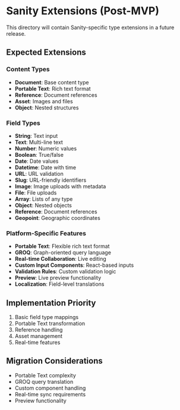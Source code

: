 # Sanity Extensions (Post-MVP)

This directory will contain Sanity-specific type extensions in a future release.

## Expected Extensions

### Content Types
- **Document**: Base content type
- **Portable Text**: Rich text format
- **Reference**: Document references
- **Asset**: Images and files
- **Object**: Nested structures

### Field Types
- **String**: Text input
- **Text**: Multi-line text
- **Number**: Numeric values
- **Boolean**: True/false
- **Date**: Date values
- **Datetime**: Date with time
- **URL**: URL validation
- **Slug**: URL-friendly identifiers
- **Image**: Image uploads with metadata
- **File**: File uploads
- **Array**: Lists of any type
- **Object**: Nested objects
- **Reference**: Document references
- **Geopoint**: Geographic coordinates

### Platform-Specific Features
- **Portable Text**: Flexible rich text format
- **GROQ**: Graph-oriented query language
- **Real-time Collaboration**: Live editing
- **Custom Input Components**: React-based inputs
- **Validation Rules**: Custom validation logic
- **Preview**: Live preview functionality
- **Localization**: Field-level translations

## Implementation Priority
1. Basic field type mappings
2. Portable Text transformation
3. Reference handling
4. Asset management
5. Real-time features

## Migration Considerations
- Portable Text complexity
- GROQ query translation
- Custom component handling
- Real-time sync requirements
- Preview functionality